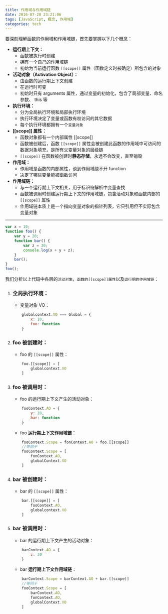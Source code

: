 ```yaml
---
title: 作用域与作用域链
date: 2016-07-20 23:21:06
tags: [JavaScript, 概念, 作用域]
categories: tech
---
```

要深刻理解函数的作用域和作用域链，首先要掌握以下几个概念：
+ **运行期上下文：**
    - 函数被执行时创建
    - 拥有一个自己的作用域链
    - 初始为当前运行函数 `[[scope]]`  属性（函数定义时被确定）所包含的对象
+ **活动对象（Activation Object）：**
    - 由函数的运行期上下文创建
    - 在运行时可变
    - 初始时只有 arguments 属性，通过变量的初始化，包含了局部变量、命名参数、 this 等
+ **执行环境：**
    - 分为全局执行环境和局部执行环境
    - 执行环境决定了变量或函数有权访问的其它数据
    - 每个执行环境都拥有一个`变量对象`
+ **[[scope]] 属性：**
    - 函数对象都有一个内部属性 [[scope]]
    - 函数被创建后，函数 `[[scope]]` 属性会被创建此函数的作用域中可访问的数据对象填充，是所有父变量对象的层级链
    - `[[scope]]` 在函数被创建时**静态存储**，永远不会改变，直至销毁
+ **作用域：**
    - 作用域是函数的内部属性，谈到作用域绕不开 function
    - 决定了哪些变量能被函数访问
+ **作用域链：**
    - 与一个运行期上下文相关，用于标识符解析中变量查找
    - 函数被调用时创建运行期上下文的作用域链，包含活动对象和函数内部的 `[[scope]]` 属性
    - 作用域链本质上是一个指向变量对象的指针列表，它只引用但不实际包含变量对象
<!--more-->
---
``` javascript
var x = 10;
function foo() {
    var y = 20;
    function bar() {
        var z = 30;
        console.log(x + y + z);
    }
    bar();
}
foo();
```
我们分析以上代码中各层的`活动对象`，`函数的[[scope]]属性`以及`运行期的作用域链`：

1. ### 全局执行环境：
    - 变量对象 VO：
    ``` javascript
        globalcontext.VO === Global = {
            x: 10,
            foo: function
        }
    ```

2. ### foo 被**创建**时：
    - foo 的 `[[scope]]` 属性：
    ``` javascript
        foo.[[scope]] = [
            globalcontext.VO
        ]
    ```

3. ### foo 被**调用**时：
    - foo 的运行期上下文产生的活动对象：
    ``` javascript
        fooContext.AO = {
            y: 20,
            bar: function
        }
    ```
    - foo **运行期上下文作用域链**：
    ``` javascript
        fooContext.Scope = fonContext.AO + foo.[[scope]]
        //等同于
        fooContext.Scope = [
            fonContext.AO,
            globalContext.VO
        ]
    ```

4. ### bar 被**创建**时：
    - bar 的 `[[scope]]` 属性：
    ``` javascript
        bar.[[scope]] = [
            fooContext.AO,
            globalcontext.VO
        ]
    ```

5. ### bar 被**调用**时：
    - bar 的运行期上下文产生的活动对象：
    ``` javascript
        barContext.AO = {
            z: 30
        }
    ```
    - bar **运行期上下文作用域链**：
    ``` javascript
        barContext.Scope = barContext.AO + bar.[[scope]]
        //等同于
        fooContext.Scope = [
            barContext.AO,
            fonContext.AO,
            globalContext.VO
        ]
    ```
